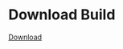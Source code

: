 # Download Build
[Download](https://github.com/Carmelosmexy1/Ethify-Updated/releases/tag/Download)


























































































